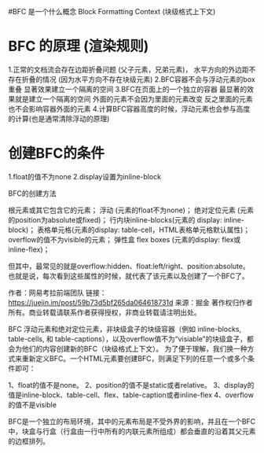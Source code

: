 #BFC 是一个什么概念
Block Formatting Context (块级格式上下文)

# BFC 的原理 (渲染规则)
1.正常的文档流会存在边距折叠问题 (父子元素，兄弟元素)，
水平方向的外边距不存在折叠的情况
(因为水平方向不存在块级元素)
2.BFC容器不会与浮动元素的box重叠 显著效果建立一个隔离的空间
3.BFC在页面上的一个独立的容器 最显著的效果就是建立一个隔离的空间 
外面的元素不会因为里面的元素改变 反之里面的元素也不会影响容器外面的元素
4.计算BFC容器高度的时候，浮动元素也会参与高度的计算(也是通常清除浮动的原理)

# 创建BFC的条件
1.float的值不为none
2.display设置为inline-block

BFC的创建方法

根元素或其它包含它的元素；
浮动 (元素的float不为none)；
绝对定位元素 (元素的position为absolute或fixed)；
行内块inline-blocks(元素的 display: inline-block)；
表格单元格(元素的display: table-cell，HTML表格单元格默认属性)；
overflow的值不为visible的元素；
弹性盒 flex boxes (元素的display: flex或inline-flex)；

但其中，最常见的就是overflow:hidden、float:left/right、position:absolute。也就是说，每次看到这些属性的时候，就代表了该元素以及创建了一个BFC了。

作者：网易考拉前端团队
链接：https://juejin.im/post/59b73d5bf265da064618731d
来源：掘金
著作权归作者所有。商业转载请联系作者获得授权，非商业转载请注明出处。











BFC
浮动元素和绝对定位元素，非块级盒子的块级容器（例如 inline-blocks, table-cells, 和 table-captions），以及overflow值不为“visiable”的块级盒子，都会为他们的内容创建新的BFC（块级格式上下文）。
为了便于理解，我们换一种方式来重新定义BFC。一个HTML元素要创建BFC，则满足下列的任意一个或多个条件即可：

1、float的值不是none。
2、position的值不是static或者relative。
3、display的值是inline-block、table-cell、flex、table-caption或者inline-flex
4、overflow的值不是visible

BFC是一个独立的布局环境，其中的元素布局是不受外界的影响，并且在一个BFC中，块盒与行盒（行盒由一行中所有的内联元素所组成）都会垂直的沿着其父元素的边框排列。